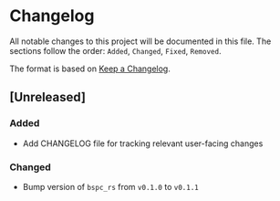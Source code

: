 # Changelog

All notable changes to this project will be documented in this file. The
sections follow the order: `Added`, `Changed`, `Fixed`, `Removed`.

The format is based on [Keep a
Changelog](https://keepachangelog.com/en/1.0.0/).

## [Unreleased]

### Added

- Add CHANGELOG file for tracking relevant user-facing changes

### Changed
- Bump version of `bspc_rs` from `v0.1.0` to `v0.1.1`

